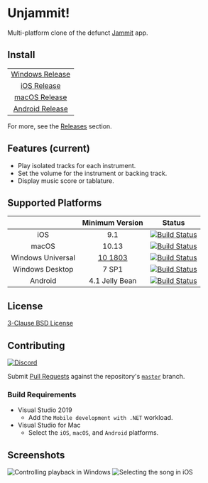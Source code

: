 # Unjammit!

Multi-platform clone of the defunct [Jammit](https://www.youtube.com/channel/UCTmh3zCCSybVNMye-3lozJQ) app.

## Install

| |
|:-:|
| [Windows Release](https://www.microsoft.com/store/apps/9MZJMJZMDD8Q) |
| [iOS Release](https://itunes.apple.com/us/app/unjammit/id1456516372) |
| [macOS Release](https://itunes.apple.com/us/app/unjammit/id1456515707) |
| [Android Release](https://play.google.com/store/apps/details?id=com.unjammit.player) |

For more, see the [Releases](https://github.com/hyvart/Unjammit/releases) section.

## Features (current)

- Play isolated tracks for each instrument.
- Set the volume for the instrument or backing track.
- Display music score or tablature.

## Supported Platforms

| | Minimum Version | Status |
|:-:|:-:|:-:|
| iOS | 9.1 | [![Build Status](https://dev.azure.com/hyvart/Unjammit/_apis/build/status/Publish?branchName=master&jobName=iOS)](https://dev.azure.com/hyvart/Unjammit/_build/latest?definitionId=63&branchName=master) |
| macOS | 10.13 | [![Build Status](https://dev.azure.com/hyvart/Unjammit/_apis/build/status/Publish?branchName=master&jobName=macOS)](https://dev.azure.com/hyvart/Unjammit/_build/latest?definitionId=63&branchName=master) |
| Windows Universal | [10 1803](https://docs.microsoft.com/en-us/windows/whats-new/whats-new-windows-10-version-1803) | [![Build Status](https://dev.azure.com/hyvart/Unjammit/_apis/build/status/Publish?branchName=master&jobName=Windows)](https://dev.azure.com/hyvart/Unjammit/_build/latest?definitionId=63&branchName=master) |
| Windows Desktop | 7 SP1 | [![Build Status](https://dev.azure.com/hyvart/Unjammit/_apis/build/status/Publish?branchName=master&jobName=Windows%20Forms)](https://dev.azure.com/hyvart/Unjammit/_build/latest?definitionId=63&branchName=master) |
| Android | 4.1 Jelly Bean | [![Build Status](https://dev.azure.com/hyvart/Unjammit/_apis/build/status/Publish?branchName=master&jobName=Android)](https://dev.azure.com/hyvart/Unjammit/_build/latest?definitionId=63&branchName=master) |

## License

[3-Clause BSD License](https://github.com/hyvart/Unjammit/blob/master/LICENSE.txt)

## Contributing

[![Discord](https://img.shields.io/discord/808610688707592222.svg?label=&logo=discord&logoColor=ffffff&color=7389D8&labelColor=6A7EC2)](https://discord.gg/eRQdQMEA)

Submit [Pull Requests](https://github.com/hyvart/Unjammit/compare) against the repository's [`master`](https://github.com/hyvart/Unjammit/tree/master) branch.

### Build Requirements

- Visual Studio 2019
  - Add the `Mobile development with .NET` workload.
- Visual Studio for Mac
  - Select the `iOS`, `macOS`, and `Android` platforms.

## Screenshots

![Controlling playback in Windows](https://i.imgur.com/JTKk72o.png)
![Selecting the song in iOS](https://i.imgur.com/7eVtvqX.png)
